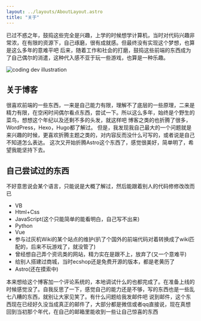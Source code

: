 ```yaml
---
layout: ../layouts/AboutLayout.astro
title: "关于"
---
```


已过不惑之年，鼓捣这些完全是兴趣，上学的时候想学计算机，当时对代码兴趣非常浓，在有限的资源下，自己琢磨，很有成就感。但最终没有实现这个梦想，也算是这么多年的意难平吧
后来，随着工作和社会的打磨，鼓捣这些前端的东西成为了自己偶尔的消遣，这种代入感不亚于玩一些游戏，也算是一种乐趣。

<div>
  <img src="/assets/dev.svg" class="sm:w-1/2 mx-auto" alt="coding dev illustration">
</div>

## 关于博客

很喜欢前端的一些东西，一来是自己能力有限，理解不了底层的一些原理，二来是精力有限，在空闲时间偶尔看点东西，尝试一下。所以这么多年，始终是个野生的菜鸟，想想这个年纪以及还剩不多的头发，就这样吧
博客之类的也折腾了很多，WordPress，Hexo，Hugo都了解过。
但是，我发现我自己最大的一个问题就是来兴趣的时候，更喜欢折腾主题之类的，对内容反而没什么可写的，或者说是自己不知道怎么表达。
这次又开始折腾Astro这个东西了，感觉很美好，简单明了，希望我能坚持下去。

## 自己尝试过的东西

不好意思说会某个语言，只能说是大概了解过，然后能跟着别人的代码修修改改而已

- VB
- Html+Css
- JavaScript(这个只能简单的能看明白，自己写不出来)
- Python
- Vue
- 参与过灰机Wiki的某个站点的维护(扒了个国外的前端代码对着转换成了wiki匹配的，后来不玩游戏了，就没管了)
- 曾经想自己弄个资讯类的网站，精力实在是跟不上，放弃了(又一个意难平)
- 给别人搭建过商城，当时ecshop还是免费开源的版本，都是老黄历了
- Astro(还在摸索中)

本来想给这个博客加一个评论系统的，本地调试什么的也都完成了。在准备上线的时候感觉没了。自我反思了一下，感觉自己的能力还是不够，写的东西也是一些乱七八糟的东西，就别让大家见笑了。有什么问题给我发邮件吧
说到邮件，这个东西现在已经好久没当成真正的邮件了，大部分都是微信或者qq直接说，现在真想回到当初那个年代，在自己的邮箱里能收到一些让自己惊喜的东西